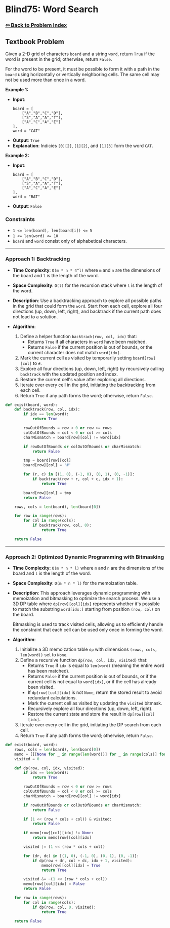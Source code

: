 # Blind75: Word Search

### [⇦ Back to Problem Index](../../index.md)

## Textbook Problem

Given a 2-D grid of characters `board` and a string `word`, return `True` if the word is present in the grid; otherwise, return `False`.

For the word to be present, it must be possible to form it with a path in the `board` using horizontally or vertically neighboring cells. The same cell may not be used more than once in a word.

**Example 1:**

-   **Input**:
    ```
    board = [
    	["A","B","C","D"],
    	["S","A","A","T"],
    	["A","C","A","E"]
    ],
    word = "CAT"
    ```
-   **Output**: `True`
-   **Explanation**: Indicies `[0][2]`, `[1][2]`, and `[1][3]` form the word `CAT`.

**Example 2:**

-   **Input**:
    ```
    board = [
    	["A","B","C","D"],
    	["S","A","A","T"],
    	["A","C","A","E"]
    ],
    word = "BAT"
    ```
-   **Output**: `False`

### Constraints

-   `1 <= len(board), len(board[i]) <= 5`
-   `1 <= len(word) <= 10`
-   `board` and `word` consist only of alphabetical characters.

---

### Approach 1: Backtracking

-   **Time Complexity**: `O(m * n * 4^l)` where `m` and `n` are the dimensions of the board and `l` is the length of the word.
-   **Space Complexity**: `O(l)` for the recursion stack where `l` is the length of the word.
-   **Description**: Use a backtracking approach to explore all possible paths in the grid that could form the `word`. Start from each cell, explore all four directions (up, down, left, right), and backtrack if the current path does not lead to a solution.
-   **Algorithm**:

    1.  Define a helper function `backtrack(row, col, idx)` that:
        -   Returns `True` if all characters in `word` have been matched.
        -   Returns `False` if the current position is out of bounds, or the current character does not match `word[idx]`.
    2.  Mark the current cell as visited by temporarily setting `board[row][col]` to `#`.
    3.  Explore all four directions (up, down, left, right) by recursively calling `backtrack` with the updated position and index.
    4.  Restore the current cell's value after exploring all directions.
    5.  Iterate over every cell in the grid, initiating the backtracking from each cell.
    6.  Return `True` if any path forms the word; otherwise, return `False`.

```python
def exist(board, word):
	def backtrack(row, col, idx):
		if idx == len(word):
			return True

		rowOutOfBounds = row < 0 or row >= rows
		colOutOfBounds = col < 0 or col >= cols
		charMismatch = board[row][col] != word[idx]

		if rowOutOfBounds or colOutOfBounds or charMismatch:
			return False

		tmp = board[row][col]
		board[row][col] = '#'

		for (r, c) in [(1, 0), (-1, 0), (0, 1), (0, -1)]:
			if backtrack(row + r, col + c, idx + 1):
				return True

		board[row][col] = tmp
		return False

	rows, cols = len(board), len(board[0])

	for row in range(rows):
		for col in range(cols):
			if backtrack(row, col, 0):
				return True

	return False
```

---

### Approach 2: Optimized Dynamic Programming with Bitmasking

-   **Time Complexity**: `O(m * n * l)` where `m` and `n` are the dimensions of the board and `l` is the length of the word.
-   **Space Complexity**: `O(m * n * l)` for the memoization table.
-   **Description**: This approach leverages dynamic programming with memoization and bitmasking to optimize the search process. We use a 3D DP table where `dp[row][col][idx]` represents whether it's possible to match the substring `word[idx:]` starting from position `(row, col)` on the board.

    Bitmasking is used to track visited cells, allowing us to efficiently handle the constraint that each cell can be used only once in forming the word.

-   **Algorithm**:

    1. Initialize a 3D memoization table `dp` with dimensions `(rows, cols, len(word))` set to `None`.
    2. Define a recursive function `dp(row, col, idx, visited)` that:
        - Returns `True` if `idx` is equal to `len(word)` (meaning the entire word has been matched).
        - Returns `False` if the current position is out of bounds, or if the current cell is not equal to `word[idx]`, or if the cell has already been visited.
        - If `dp[row][col][idx]` is not `None`, return the stored result to avoid redundant calculations.
        - Mark the current cell as visited by updating the `visited` bitmask.
        - Recursively explore all four directions (up, down, left, right).
        - Restore the current state and store the result in `dp[row][col][idx]`.
    3. Iterate over every cell in the grid, initiating the DP search from each cell.
    4. Return `True` if any path forms the word; otherwise, return `False`.

```python
def exist(board, word):
	rows, cols = len(board), len(board[0])
	memo = [[[None for _ in range(len(word))] for _ in range(cols)] for _ in range(rows)]
	visited = 0

	def dp(row, col, idx, visited):
		if idx == len(word):
			return True

		rowOutOfBounds = row < 0 or row >= rows
		colOutOfBounds = col < 0 or col >= cols
		charMismatch = board[row][col] != word[idx]

		if rowOutOfBounds or colOutOfBounds or charMismatch:
			return False

		if (1 << (row * cols + col)) & visited:
			return False

		if memo[row][col][idx] != None:
			return memo[row][col][idx]

		visited |= (1 << (row * cols + col))

		for (dr, dc) in [(1, 0), (-1, 0), (0, 1), (0, -1)]:
			if dp(row + dr, col + dc, idx + 1, visited):
				memo[row][col][idx] = True
				return True

		visited &= ~(1 << (row * cols + col))
		memo[row][col][idx] = False
		return False

	for row in range(rows):
		for col in range(cols):
			if dp(row, col, 0, visited):
				return True

	return False
```
